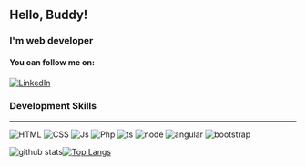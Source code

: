## Hello, Buddy!

### I'm web developer

#### You can follow me on:

[![LinkedIn](https://img.shields.io/badge/LinkedIn-0077B5?style=for-the-badge&logo=linkedin&logoColor=white)](https://www.linkedin.com/in/denise-souza-dev/)


### Development Skills
<hr>
<div style="display: inline-block">
<img alt="HTML" src="https://img.shields.io/badge/HTML5-E34F26?style=for-the-badge&logo=html5&logoColor=white">
<img alt="CSS" src="https://img.shields.io/badge/CSS-239120?&style=for-the-badge&logo=css3&logoColor=white">
<img alt="Js" src="https://img.shields.io/badge/JavaScript-F7DF1E?style=for-the-badge&logo=javascript&logoColor=black">
<img alt="Php" src="https://img.shields.io/badge/PHP-777BB4?style=for-the-badge&logo=php&logoColor=white">
<img alt="ts" src="https://img.shields.io/badge/TypeScript-007ACC?style=for-the-badge&logo=typescript&logoColor=white">
<img alt="node" src="https://img.shields.io/badge/Node.js-43853D?style=for-the-badge&logo=node.js&logoColor=white">
<img alt="angular" src="https://img.shields.io/badge/Angular-DD0031?style=for-the-badge&logo=angular&logoColor=white">
<img alt="bootstrap" src="https://img.shields.io/badge/Bootstrap-563D7C?style=for-the-badge&logo=bootstrap&logoColor=white">
</div>
<br>

<div style="display: inline-flex">

![github stats](https://github-readme-stats.vercel.app/api?username=DeniseSS&theme=dark)

[![Top Langs](https://github-readme-stats.vercel.app/api/top-langs/?username=DeniseSS&theme=dark)](https://github.com/DeniseSS/github-readme-stats)

</div>
